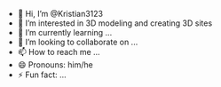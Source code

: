- 👋 Hi, I’m @Kristian3123
- 👀 I’m interested in 3D modeling and creating 3D sites
- 🌱 I’m currently learning ...
- 💞️ I’m looking to collaborate on ...
- 📫 How to reach me ...
- 😄 Pronouns: him/he
- ⚡ Fun fact: ...

<!---
Kristian3123/Kristian3123 is a ✨ special ✨ repository because its `README.md` (this file) appears on your GitHub profile.
You can click the Preview link to take a look at your changes.
--->
